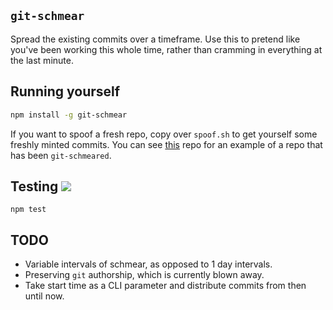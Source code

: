 ##  `git-schmear`

Spread the existing commits over a timeframe. Use this to pretend like you've
been working this whole time, rather than cramming in everything at the last
minute.

## Running yourself

```sh
npm install -g git-schmear
```

If you want to spoof a fresh repo, copy over `spoof.sh` to get yourself some
freshly minted commits. You can see [this](schmeared)
repo for an example of a repo that has been `git-schmeared`.

## Testing ![](https://travis-ci.com/SivanMehta/git-schmear.svg?branch=master)

```
npm test
```

## TODO

- Variable intervals of schmear, as opposed to 1 day intervals.
- Preserving `git` authorship, which is currently blown away.
- Take start time as a CLI parameter and distribute commits from then until now.

[schmeared]: https://github.com/SivanMehta/git-schmeared
